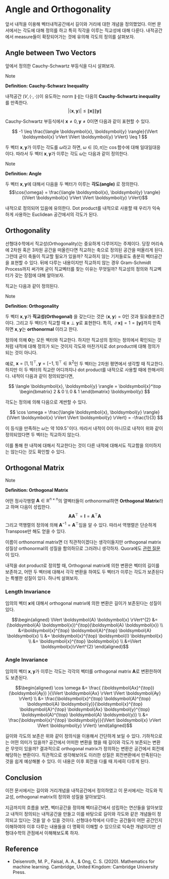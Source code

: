 # Angle and Orthogonality

앞서 내적을 이용해 벡터내적공간에서 길이와 거리에 대한 개념을 정의했었다. 이번 문서에서는 각도에 대해 정의를 하고 특히 직각을 이루는 직교성에 대해 다룬다. 내적공간에서 measure들이 확장되어가는 것에 유의해 각도의 정의를 살펴보자.

## Angle between Two Vectors

앞에서 정의한 Cauchy-Schwartz 부등식을 다시 살펴보자.

> [!NOTE]
> **Definition: Cauchy-Schwarz Inequality**
> 
> 내적공간 $(V, \langle \cdot, \cdot \rangle)$이 유도하는 norm $\lVert \cdot \rVert$는 다음의 **Cauchy-Schwartz inequality** 를 만족한다.
> $$\lvert \langle \boldsymbol{x}, \boldsymbol{y} \rangle \rvert \leqslant \lVert \boldsymbol{x} \rVert \lVert \boldsymbol{y} \rVert$$

Cauchy-Schwartz 부등식에서 $\boldsymbol{x} \neq 0, \boldsymbol{y} \neq 0$이면 다음과 같이 표현할 수 있다.

$$
-1 \leq \frac{\langle \boldsymbol{x}, \boldsymbol{y} \rangle}{\lVert \boldsymbol{x} \rVert \lVert \boldsymbol{y} \rVert} \leq 1
$$

두 벡터 $\boldsymbol{x}, \boldsymbol{y}$가 이루는 각도를 $\omega$라고 하면, $\omega \in [0, \pi]$는 $\cos$함수에 대해 일대일대응이다. 따라서 두 벡터 $\boldsymbol{x}, \boldsymbol{y}$가 이루는 각도 $\omega$는 다음과 같이 정의한다.

> [!NOTE]
> **Definition: Angle**
>
> 두 벡터 $\boldsymbol{x}, \boldsymbol{y}$에 대해서 다음을 두 벡터가 이루는 **각도(angle)** 로 정의한다.
> $$\cos{\omega} = \frac{\langle \boldsymbol{x}, \boldsymbol{y} \rangle}{\lVert \boldsymbol{x} \rVert \lVert \boldsymbol{y} \rVert}$$

내적으로 정의되어 있음에 유의한다. Dot product를 내적으로 사용할 때 우리가 익숙하게 사용하는 Euclidean 공간에서의 각도가 된다.

## Orthogonality

선형대수학에서 직교성(Orthogonality)는 중요하게 다루어지는 주제이다. 당장 머리속에 2차원 혹은 3차원 공간을 떠올린다면 직교하는 축으로 정의된 공간을 떠올리게 된다. 그런데 굳이 축들이 직교할 필요가 있을까? 직교하지 않는 기저들로도 충분히 벡터공간을 표현할 수 있다. 뒤에 다루는 내용이지만 직교하지 않는 경우 Gram-Schmidt Process까지 써가며 굳이 직교벡터를 찾는 이유는 무엇일까? 직교성의 정의와 직교벡터가 갖는 장점에 대해 알아보자.

직교는 다음과 같이 정의된다.

> [!NOTE]
> **Definition: Orthogonality**
>
> 두 벡터 $\boldsymbol{x}, \boldsymbol{y}$가 **직교성(Orthogonal)** 을 갖는다는 것은 $\langle \boldsymbol{x}, \boldsymbol{y} \rangle = 0$인 것과 필요충분조건이다. 그리고 두 벡터가 직교할 때 $\boldsymbol{x} \perp \boldsymbol{y}$로 표현한다. 특히, $\lVert \boldsymbol{x} \rVert = 1 = \lVert \boldsymbol{y} \rVert$까지 만족하면 $\boldsymbol{x}, \boldsymbol{y}$는 **orthonormal** 이라고 한다.

정의에 의해 $\boldsymbol{0}$는 모든 벡터와 직교한다. 하지만 직교성의 정의는 정의에서 확인되는 것처럼 내적에 대해 정의가 되는 것이지 각도와 마찬가지로 dot product에 대해 정의가 되는 것이 아니다. 

예로, $\boldsymbol{x} = [1, 1]^\top, \boldsymbol{y} = [-1, 1]^\top \in \mathbb{R}^2$인 두 벡터는 2차원 평면에서 생각할 때 직교한다. 하지만 이 두 벡터의 직교란 어디까지나 dot product를 내적으로 사용할 때에 한해서이다. 내적이 다음과 같이 정의되었다면,

$$
\langle \boldsymbol{x}, \boldsymbol{y} \rangle = \boldsymbol{x}^\top
\begin{bmatrix}
2 & 0 \\
0 & 1
\end{bmatrix}
\boldsymbol{y}
$$

각도는 정의에 의해 다음으로 계싼할 수 있다.

$$
\cos \omega = \frac{\langle \boldsymbol{x}, \boldsymbol{y} \rangle}{\lVert \boldsymbol{x} \rVert \lVert \boldsymbol{y} \rVert} = -\frac{1}{3}
$$

이 등식을 만족하는 $\omega$는 약 $109.5^\circ$이다. 따라서 내적이 0이 아니므로 내적이 위와 같이 정의되었다면 두 벡터는 직교하지 않는다.

이를 통해 한 내적에 대해서 직교한다는 것이 다른 내적에 대해서도 직교함을 의미하지는 않는다는 것도 확인할 수 있다.

## Orthogonal Matrix

> [!NOTE]
> **Definition: Orthogonal Matrix**
>
> 어떤 정사각행렬 $\boldsymbol{A} \in \mathbb{R}^{n \times n}$의 열벡터들이 orthonormal하면 **Orthogonal Matrix**라고 하며 다음이 성립한다.
> $$\boldsymbol{A}\boldsymbol{A}^\top = \boldsymbol{I} = \boldsymbol{A}^\top \boldsymbol{A}$$
> 그리고 역행렬의 정의에 의해 $\boldsymbol{A}^{-1} = \boldsymbol{A}^\top$임을 알 수 있다. 따라서 역행렬은 단순하게 Transpose만 해도 얻을 수 있다.

이름이 orthonormal matrix면 더 직관적이겠다는 생각이들지만 orthogonal matrix성질상 orthonormal의 성질을 함의하므로 그러려니 생각하자. Quora에도 [관련 질문](https://www.quora.com/Why-don-t-we-call-orthogonal-matrix-just-orthonormal-matrix-if-its-columns-rows-are-orthonormal#:~:text=Because%20in%20LA%2C%20the%20word,an%20orthonormal%20set%20of%20vectors.&text=Why%20does%20a%20matrix%20have,to%20get%20an%20inverse%20matrix%3F)이 있다.

내적을 dot product로 정의할 때, Orthogonal matrix에 의한 변환은 벡터의 길이를 보존하고, 어떤 두 벡터에 대해서 각각 변환을 하여도 두 벡터가 이루는 각도가 보존된다는 특별한 성질이 있다. 하나씩 살펴보자.

### Length Invariance

임의의 벡터 $\boldsymbol{x}$에 대해서 orthogonal matrix에 의한 변환은 길이가 보존된다는 성질이 있다.

$$\begin{aligned} \lVert \boldsymbol{A} \boldsymbol{x} \rVert^{2} &= (\boldsymbol{A} \boldsymbol{x})^{\top}(\boldsymbol{A} \boldsymbol{x}) \\ &=\boldsymbol{x}^{\top} \boldsymbol{A}^{\top} \boldsymbol{A} \boldsymbol{x} \\ &= \boldsymbol{x}^{\top} \boldsymbol{I} \boldsymbol{x} \\ &= \boldsymbol{x}^{\top} \boldsymbol{x} \\ &=\lVert \boldsymbol{x}\rVert^{2} \end{aligned}$$

### Angle Invariance

임의의 벡터 $\boldsymbol{x}, \boldsymbol{y}$가 이루는 각도는 각각의 벡터를 orthogonal matrix $\boldsymbol{A}$로 변환한하여도 보존된다.

$$\begin{aligned} \cos \omega &= \frac{ (\boldsymbol{Ax}^{\top}) (\boldsymbol{Ay}) }{\lVert \boldsymbol{Ax} \rVert \lVert \boldsymbol{Ay} \rVert} \\ &= \frac{\boldsymbol{x}^{\top} \boldsymbol{A}^{\top} \boldsymbol{A} \boldsymbol{y}}{\boldsymbol{x}^{\top} \boldsymbol{A}^{\top} \boldsymbol{Ax} \boldsymbol{y}^{\top} \boldsymbol{A}^{\top} \boldsymbol{A} \boldsymbol{y}} \\ &= \frac{\boldsymbol{x}^{\top} \boldsymbol{y}}{\lVert \boldsymbol{x} \rVert \lVert \boldsymbol{y} \rVert} \end{aligned}$$

길이와 각도의 보존은 위와 같이 정의식을 이용해서 간단하게 보일 수 있다. 기하적으로는 어떤 의미가 있을까? 공간에서 어떠한 변환을 했을 때 길이와 각도가 보존되는 변환은 무엇이 있을까? 결과적으로 orthogonal matrix가 정의하는 변환은 공간에서 회전에 해당하는 변환이다. 직관적으로 생각해보아도 이러한 성질은 회전변환에서 만족된다는 것을 쉽게 예상해볼 수 있다. 이 내용은 이후 회전을 다룰 때 자세히 다루게 된다.

## Conclusion

이전 문서에서는 길이와 거리개념을 내적공간에서 정의하였고 이 문서에서는 각도와 직교성, orthogonal matrix의 정의와 성질을 알아보았다. 

지금까지의 흐름을 보면, 벡터공간을 정의해 벡터공간에서 성립하는 연산들을 알아보았고 내적이 정의되는 내적공간을 만들고 이를 바탕으로 길이와 각도와 같은 개념들이 정의되고 있다는 것을 알 수 있을 것이다. 선형대수학에서 다루는 공간들이 어떤 공간인지 이해하여야 이후 다루는 내용들을 더 명확히 이해할 수 있으므로 익숙한 개념이지만 선형대수학의 관점에서 이해해보도록 하자.

## Reference

* Deisenroth, M. P., Faisal, A. A., & Ong, C. S. (2020). Mathematics for machine learning. Cambridge, United Kingdom: Cambridge University Press.
